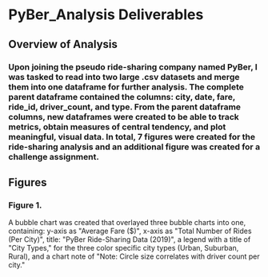 # PyBer_Analysis Deliverables

## Overview of Analysis

### Upon joining the pseudo ride-sharing company named PyBer, I was tasked to read into two large .csv datasets and merge them into one dataframe for further analysis. The complete parent dataframe contained the columns: city, date, fare, ride_id, driver_count, and type. From the parent dataframe columns, new dataframes were created to be able to track metrics, obtain measures of central tendency, and plot meaningful, visual data. In total, 7 figures were created for the ride-sharing analysis and an additional figure was created for a challenge assignment.

## Figures

### Figure 1.
A bubble chart was created that overlayed three bubble charts into one, containing: y-axis as "Average Fare ($)", x-axis as "Total Number of Rides (Per City)", title: "PyBer Ride-Sharing Data (2019)", a legend with a title of "City Types," for the three color specific city types (Urban, Suburban, Rural), and a chart note of "Note: Circle size correlates with driver count per city."
